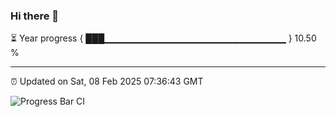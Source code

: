 ### Hi there 👋

⏳ Year progress { ███▁▁▁▁▁▁▁▁▁▁▁▁▁▁▁▁▁▁▁▁▁▁▁▁▁▁▁ } 10.50 %

---

⏰ Updated on Sat, 08 Feb 2025 07:36:43 GMT

![Progress Bar CI](https://github.com/IshwaranRudhara/GIT-ACTION/workflows/Progress%20Bar%20CI/badge.svg)
